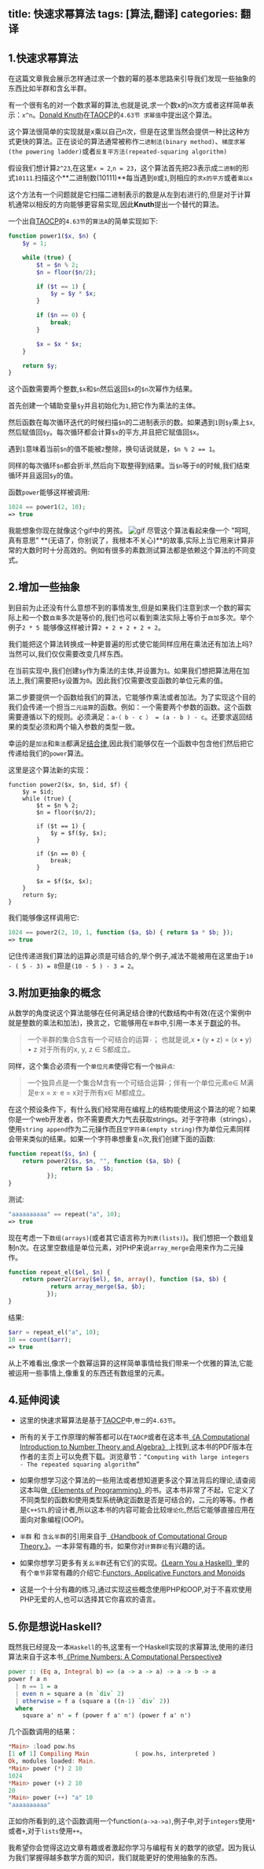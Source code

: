 title: 快速求幂算法
tags: [算法,翻译]
categories:  翻译
---
## 1.快速求幂算法
在这篇文章我会展示怎样通过求一个数的幂的基本思路来引导我们发现一些抽象的东西比如半群和含幺半群。

有一个很有名的对一个数求幂的算法,也就是说,求一个数x的n次方或者这样简单表示：`x^n`。[Donald Knuth](http://en.wikipedia.org/wiki/Donald_Knuth)在[TAOCP](http://www-cs-faculty.stanford.edu/~uno/taocp.html)的`4.63节 求幂值`中提出这个算法。

这个算法很简单的实现就是x乘以自己n次，但是在这里当然会提供一种比这种方式更快的算法。正在谈论的算法通常被称作`二进制法(binary method)`、`梯度求幂(the powering ladder)`或者`反复平方法(repeated-squaring algorithm)`

假设我们想计算`2^23`,在这里`x = 2`,`n = 23`，这个算法首先把23表示成`二进制`的形式`10111`.扫描这个**二进制数(10111)**每当遇到`0`或`1`,则相应的`求x的平方`或者`乘以x`

这个方法有一个问题就是它扫描二进制表示的数是从左到右进行的,但是对于计算机通常以相反的方向能够更容易实现,因此**Knuth**提出一个替代的算法。

一个出自[TAOCP](http://www-cs-faculty.stanford.edu/~uno/taocp.html)的`4.63节`的`算法A`的简单实现如下:

``` php
function power1($x, $n) {
    $y = 1;

    while (true) {
        $t = $n % 2;
        $n = floor($n/2);

        if ($t == 1) {
            $y = $y * $x;
        }

        if ($n == 0) {
            break;
        }

        $x = $x * $x;
    }

    return $y;
}
```
这个函数需要两个整数,`$x`和`$n`然后返回`$x`的`$n`次幂作为结果。

首先创建一个辅助变量`$y`并且初始化为`1`,把它作为乘法的主体。

然后函数在每次循环迭代的时候扫描`$n`的二进制表示的数。如果遇到`1`则`$y`乘上`$x`,然后赋值回`$y`。每次循环都会计算`$x`的平方,并且把它赋值回`$x`。

遇到`1`意味着当前`$n`的值不能被`2`整除，换句话说就是，`$n % 2 == 1`。

同样的每次循环`$n`都会折半,然后向下取整得到结果。当`$n`等于`0`的时候,我们结束循环并且返回`$y`的值。

函数`power`能够这样被调用:
``` php
1024 == power1(2, 10);
=> true
```
我能想象你现在就像这个gif中的男孩。
![ gif](http://videlalvaro.github.io/images/csb.gif)
尽管这个算法看起来像一个 "呵呵,真有意思" **(无语了，你别说了，我根本不关心)**的故事,实际上当它用来计算非常的大数时时十分高效的。例如有很多的素数测试算法都是依赖这个算法的不同变式。
## 2.增加一些抽象

到目前为止还没有什么意想不到的事情发生,但是如果我们注意到求一个数的幂实际上和一个数`自乘`多次是等价的,我们也可以看到乘法实际上等价于`自加`多次。举个例子`2 * 5 `能够像这样被计算`2 + 2 + 2 + 2 + 2`。

我们能把这个算法转换成一种更普遍的形式使它能同样应用在乘法还有加法上吗?当然可以,我们仅仅需要改变几样东西。

在当前实现中,我们创建`$y`作为乘法的主体,并设置为`1`。如果我们想把算法用在加法上,我们需要把`$y`设置为`0`。因此我们仅需要改变函数的单位元素的值。

第二步要提供一个函数给我们的算法，它能够作乘法或者加法。为了实现这个目的我们会传递一个担当`二元运算`的函数。例如：一个需要两个参数的函数。这个函数需要遵循以下的规则。必须满足：`a·（ b · c ） = (a · b ) · c`。还要求返回结果的类型必须和两个输入参数的类型一致。  

幸运的是`加法`和`乘法`都满足[结合律](http://zh.wikipedia.org/zh/%E7%BB%93%E5%90%88%E5%BE%8B),因此我们能够仅在一个函数中包含他们然后把它传递给我们的`power`算法。

这里是这个算法新的实现：
``` 
function power2($x, $n, $id, $f) {
    $y = $id;
    while (true) {
        $t = $n % 2;
        $n = floor($n/2);

        if ($t == 1) {
            $y = $f($y, $x);
        }

        if ($n == 0) {
            break;
        }

        $x = $f($x, $x);
    }
    return $y;
}
```

我们能够像这样调用它:
``` php
1024 == power2(2, 10, 1, function ($a, $b) { return $a * $b; });
=> true
```
记住传递进我们算法的运算必须是可结合的,举个例子,减法不能被用在这里由于`10 - ( 5 - 3) = 8`但是`(10 - 5 ) - 3 = 2`。
## 3.附加更抽象的概念
从数学的角度说这个算法能够在任何满足结合律的代数结构中有效(在这个案例中就是整数的乘法和加法)，换言之，它能够用在`半群`中,引用一本关于[群论](http://zh.wikipedia.org/wiki/%E7%BE%A4%E8%AE%BA)的书。
>一个半群的集合S含有一个可结合的运算`·`；
>也就是说,x • (y • z) = (x • y) • z 对于所有的x, y, z ∈ S都成立。

同样，这个集合必须有一个`单位元素`使得它有一个`独异点`:

>一个独异点是一个集合M含有一个可结合运算·；伴有一个单位元素e∈ M满足e·x = x· e =  x对于所有x∈ M都成立。

在这个预设条件下，有什么我们经常用在编程上的结构能使用这个算法的呢？如果你是一个web开发者，你不需要费大力气去获取strings。对于字符串（strings），使用`string append`作为二元操作而且`空字符串(empty string)`作为单位元素同样会带来类似的结果。如果一个字符串想重复`n`次,我们创建下面的函数:
``` php
function repeat($s, $n) {
    return power2($s, $n, "", function ($a, $b) {
               return $a . $b;
           });
}
```
测试:
``` php
"aaaaaaaaaa" == repeat("a", 10);
=> true
```
现在考虑一下`数组(arrays)`(或者其它语言称为`列表(lists)`)。我们想把一个数组复制n次。在这里空数组是单位元素，对PHP来说`array_merge`会用来作为二元操作。
``` php
function repeat_el($el, $n) {
    return power2(array($el), $n, array(), function ($a, $b) {
            return array_merge($a, $b);
           });
}
```
结果:
``` php
$arr = repeat_el("a", 10);
10 == count($arr);
=> true
```
从上不难看出,像求一个数幂运算的这样简单事情给我们带来一个优雅的算法,它能被运用一些事情上,像重复的东西还有数组里的元素。
## 4.延伸阅读
- 这里的快速求幂算法是基于[TAOCP](http://www-cs-faculty.stanford.edu/~uno/taocp.html)中,`卷二`的`4.63节`。

- 所有的关于工作原理的解答都可以在`TAOCP`或者在这本书[《A Computational Introduction to Number Theory and Algebra》](http://shoup.net/ntb/)上找到,这本书的PDF版本在作者的主页上可以免费下载。浏览章节：`“Computing with large integers - The repeated squaring algorithm”`

- 如果你想学习这个算法的一些用法或者想知道更多这个算法背后的理论,请查阅这本叫做[《Elements of Programming》](http://www.amazon.com/Elements-Programming-Alexander-Stepanov/dp/032163537X)的书。这本书非常了不起，它定义了不同类型的函数和使用类型系统确定函数是否是可结合的，二元的等等。作者是`C++STL`的设计者,所以这本书的内容可能会比较`理论化`,然后它能够直接应用在面向对象编程(OOP)。

- `半群` 和 `含幺半群`的引用来自于[《Handbook of Computational Group Theory.》](http://www.amazon.com/Handbook-Computational-Discrete-Mathematics-Applications/dp/1584883723/)。一本非常有趣的书，如果你对`计算群论`有兴趣的话。

- 如果你想学习更多有关`幺半群`还有它们的实现。[《Learn You a Haskell》](http://learnyouahaskell.com/)里的有个`章节`非常有趣的介绍它:[Functors, Applicative Functors and Monoids](http://learnyouahaskell.com/functors-applicative-functors-and-monoids#monoids)

- 这是一个十分有趣的练习,通过实现这些概念使用PHP和OOP,对于不喜欢使用PHP无爱的人,也可以选择其它你喜欢的语言。
## 5.你是想说Haskell?
既然我已经提及一本`Haskell`的书,这里有一个Haskell实现的求幂算法,使用的递归算法来自于这本书[《Prime Numbers: A Computational Perspective》](http://www.amazon.com/Prime-Numbers-Computational-Richard-Crandall/dp/0387252827/)

``` HASKELL
power :: (Eq a, Integral b) => (a -> a -> a) -> a -> b -> a
power f a n
  | n == 1 = a
  | even n = square a (n `div` 2)
  | otherwise = f a (square a ((n-1) `div` 2))
  where
    square a' n' = f (power f a' n') (power f a' n')
```
几个函数调用的结果：
``` Haskell
*Main> :load pow.hs
[1 of 1] Compiling Main             ( pow.hs, interpreted )
Ok, modules loaded: Main.
*Main> power (*) 2 10
1024
*Main> power (+) 2 10
20
*Main> power (++) "a" 10
"aaaaaaaaaa"
```

正如你所看到的,这个函数调用一个function`(a->a->a)`,例子中,对于`integers`使用`*`或者`+`,对于`lists`使用`++`。

我希望你会觉得这边文章有趣或者激起你学习与编程有关的数学的欲望。因为我认为我们掌握得越多数学方面的知识，我们就能更好的使用抽象的东西。

